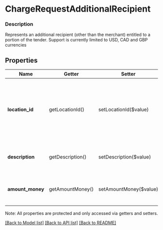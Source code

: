 # ChargeRequestAdditionalRecipient

### Description

Represents an additional recipient (other than the merchant) entitled to a portion of the tender. Support is currently limited to USD, CAD and GBP currencies

## Properties
Name | Getter | Setter | Type | Description | Notes
------------ | ------------- | ------------- | ------------- | ------------- | -------------
**location_id** | getLocationId() | setLocationId($value) | **string** | The location ID for a recipient (other than the merchant) receiving a portion of the tender. | 
**description** | getDescription() | setDescription($value) | **string** | The description of the additional recipient. | 
**amount_money** | getAmountMoney() | setAmountMoney($value) | [**\SquareConnect\Model\Money**](Money.md) | The amount of money distributed to the recipient. | 

Note: All properties are protected and only accessed via getters and setters.

[[Back to Model list]](../../README.md#documentation-for-models) [[Back to API list]](../../README.md#documentation-for-api-endpoints) [[Back to README]](../../README.md)

